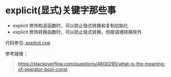 # explicit(显式)关键字那些事

- explicit 修饰构造函数时，可以防止隐式转换和复制初始化
- explicit 修饰转换函数时，可以防止隐式转换，但按语境转换除外


代码参见:[.explicit.cpp](./explicit.cpp)

参考链接：
> https://stackoverflow.com/questions/4600295/what-is-the-meaning-of-operator-bool-const
